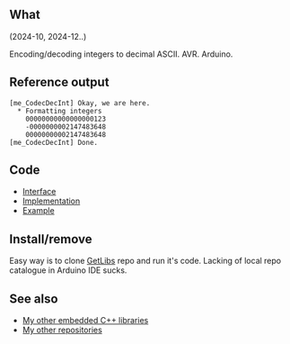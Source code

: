 ## What

(2024-10, 2024-12..)

Encoding/decoding integers to decimal ASCII. AVR. Arduino.

## Reference output

```
[me_CodecDecInt] Okay, we are here.
  * Formatting integers
    00000000000000000123
    -0000000002147483648
    00000000002147483648
[me_CodecDecInt] Done.
```

## Code

* [Interface][Interface]
* [Implementation][Implementation]
* [Example][Example]

## Install/remove

Easy way is to clone [GetLibs][GetLibs] repo and run it's code.
Lacking of local repo catalogue in Arduino IDE sucks.

## See also

* [My other embedded C++ libraries][Embedded]
* [My other repositories][Repos]

[Example]: examples/me_CodecDecInt/me_CodecDecInt.ino
[Interface]: src/me_CodecDecInt.h
[Implementation]: src/me_CodecDecInt.cpp

[GetLibs]: https://github.com/martin-eden/Embedded-Framework-GetLibs

[Embedded]: https://github.com/martin-eden/Embedded_Crafts/tree/master/Parts
[Repos]: https://github.com/martin-eden/contents
